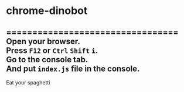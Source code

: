 # chrome-dinobot
=================================
Open your browser.  
Press ``F12`` or ``Ctrl`` ``Shift`` ``i``.  
Go to the console tab.  
And put ``index.js`` file in the console.  
----------------------------------------------------
Eat your spaghetti
